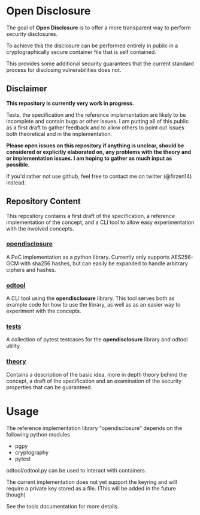 # Open Disclosure
The goal of **Open Disclosure** is to offer a more transparent way to perform security disclosures.

To achieve this the disclosure can be performed entirely in public in a cryptographically secure container file that is self contained.

This provides some additional security guarantees that the current standard process for disclosing vulnerabilities does not.

## Disclaimer
**This repository is currently very work in progress.**

Tests, the specification and the reference implementation are likely to be incomplete and contain bugs or other issues. I am putting all of this public as a first draft to gather feedback and to allow others to point out issues both theoretical and in the implementation.

**Please open issues on this repository if anything is unclear, should be considered or explicitly elaborated on, any problems with the theory and or implementation issues. I am hoping to gather as much input as possible.**

If you'd rather not use github, feel free to contact me on twitter (@firzen14) instead.

## Repository Content
This repository contains a first draft of the specification, a reference implementation of the concept, and a CLI tool to allow easy experimentation with the involved concepts.

### [opendisclosure](opendisclosure)
A PoC implementation as a python library.
Currently only supports AES256-GCM with sha256 hashes, but can easily be expanded to handle arbitrary ciphers and hashes.

### [odtool](odtool)
A CLI tool using the **opendisclosure** library.
This tool serves both as example code for how to use the library, as well as as an easier way to experiment with the concepts.

### [tests](tests)
A collection of pytest testcases for the **opendisclosure** library and odtool utility.

### [theory](theory)
Contains a description of the basic idea, more in depth theory behind the concept, a draft of the specification and an examination of the security properties that can be guaranteed.

# Usage

The reference implementation library "opendisclosure" depends on the following python modules
* pgpy
* cryptography
* pytest

odtool/odtool.py can be used to interact with containers.

The current implementation does not yet support the keyring and will require a private key stored as a file. (This will be added in the future though)

See the tools documentation for more details.